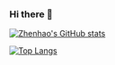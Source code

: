 ### Hi there 👋

[![Zhenhao's GitHub stats](https://github-readme-stats.vercel.app/api?username=GZHoffie&theme=vue-dark&show_icons=true)](https://github.com/anuraghazra/github-readme-stats)

[![Top Langs](https://github-readme-stats.vercel.app/api/top-langs/?username=GZHoffie&hide=mathematica,jupyter%20notebook&langs_count=10&layout=compact&theme=vue-dark)](https://github.com/anuraghazra/github-readme-stats)
